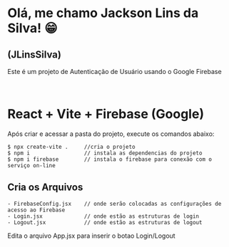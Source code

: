 <link rel="stylesheet" type="text/css" href="https://cdn.jsdelivr.net/gh/devicons/devicon@latest/devicon.min.css" />

# Olá, me chamo Jackson Lins da Silva! :grin:
## (JLinsSilva)

Este é um projeto de Autenticação de Usuário usando o Google Firebase

<i class="devicon-react-original"></i>&nbsp;&nbsp;<i class="devicon-vitejs-plain"></i>&nbsp;&nbsp;<i class="devicon-firebase-plain"></i>

# React + Vite + Firebase (Google)

Após criar e acessar a pasta do projeto, execute os comandos abaixo:

    $ npx create-vite .     //cria o projeto
    $ npm i                 // instala as dependencias do projeto
    $ npm i firebase        // instala o firebase para conexão com o serviço on-line

## Cria os Arquivos

    - FirebaseConfig.jsx    // onde serão colocadas as configurações de acesso ao Firebase
    - Login.jsx             // onde estão as estruturas de login
    - Logout.jsx            // onde estão as estruturas de logout

Edita o arquivo App.jsx para inserir o botao Login/Logout
